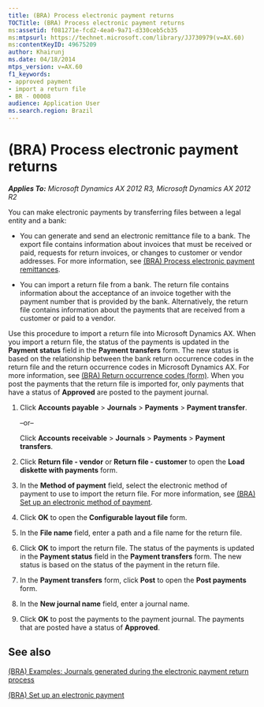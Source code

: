 ```yaml
---
title: (BRA) Process electronic payment returns
TOCTitle: (BRA) Process electronic payment returns
ms:assetid: f081271e-fcd2-4ea0-9a71-d330ceb5cb35
ms:mtpsurl: https://technet.microsoft.com/library/JJ730979(v=AX.60)
ms:contentKeyID: 49675209
author: Khairunj
ms.date: 04/18/2014
mtps_version: v=AX.60
f1_keywords:
- approved payment
- import a return file
- BR - 00008
audience: Application User
ms.search.region: Brazil
---
```


# (BRA) Process electronic payment returns 


_**Applies To:** Microsoft Dynamics AX 2012 R3, Microsoft Dynamics AX 2012 R2_

You can make electronic payments by transferring files between a legal entity and a bank:

  - You can generate and send an electronic remittance file to a bank. The export file contains information about invoices that must be received or paid, requests for return invoices, or changes to customer or vendor addresses. For more information, see [(BRA) Process electronic payment remittances](bra-process-electronic-payment-remittances.md).

  - You can import a return file from a bank. The return file contains information about the acceptance of an invoice together with the payment number that is provided by the bank. Alternatively, the return file contains information about the payments that are received from a customer or paid to a vendor.

Use this procedure to import a return file into Microsoft Dynamics AX. When you import a return file, the status of the payments is updated in the **Payment status** field in the **Payment transfers** form. The new status is based on the relationship between the bank return occurrence codes in the return file and the return occurrence codes in Microsoft Dynamics AX. For more information, see [(BRA) Return occurrence codes (form)](https://technet.microsoft.com/library/jj730966\(v=ax.60\)). When you post the payments that the return file is imported for, only payments that have a status of **Approved** are posted to the payment journal.

1.  Click **Accounts payable** \> **Journals** \> **Payments** \> **Payment transfer**.
    
    –or–
    
    Click **Accounts receivable** \> **Journals** \> **Payments** \> **Payment transfers**.

2.  Click **Return file - vendor** or **Return file - customer** to open the **Load diskette with payments** form.

3.  In the **Method of payment** field, select the electronic method of payment to use to import the return file. For more information, see [(BRA) Set up an electronic method of payment](bra-set-up-an-electronic-method-of-payment.md).

4.  Click **OK** to open the **Configurable layout file** form.

5.  In the **File name** field, enter a path and a file name for the return file.

6.  Click **OK** to import the return file. The status of the payments is updated in the **Payment status** field in the **Payment transfers** form. The new status is based on the status of the payment in the return file.

7.  In the **Payment transfers** form, click **Post** to open the **Post payments** form.

8.  In the **New journal name** field, enter a journal name.

9.  Click **OK** to post the payments to the payment journal. The payments that are posted have a status of **Approved**.

## See also

[(BRA) Examples: Journals generated during the electronic payment return process](bra-examples-journals-generated-during-the-electronic-payment-return-process.md)

[(BRA) Set up an electronic payment](bra-set-up-an-electronic-payment.md)

  


